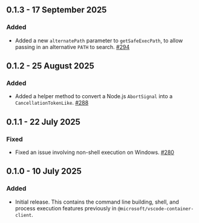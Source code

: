 ## 0.1.3 - 17 September 2025
### Added
* Added a new `alternatePath` parameter to `getSafeExecPath`, to allow passing in an alternative `PATH` to search. [#294](https://github.com/microsoft/vscode-docker-extensibility/pull/294)

## 0.1.2 - 25 August 2025
### Added
* Added a helper method to convert a Node.js `AbortSignal` into a `CancellationTokenLike`. [#288](https://github.com/microsoft/vscode-docker-extensibility/pull/288)

## 0.1.1 - 22 July 2025
### Fixed
* Fixed an issue involving non-shell execution on Windows. [#280](https://github.com/microsoft/vscode-docker-extensibility/issues/280)

## 0.1.0 - 10 July 2025
### Added
* Initial release. This contains the command line building, shell, and process execution features previously in `@microsoft/vscode-container-client`.
